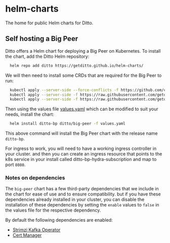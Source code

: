 # helm-charts

The home for public Helm charts for Ditto.

## Self hosting a Big Peer

Ditto offers a Helm chart for deploying a Big Peer on Kubernetes.
To install the chart, add the Ditto Helm repository:

```bash
  helm repo add ditto https://getditto.github.io/helm-charts/
```

We will then need to install some CRDs that are required for the Big Peer to run:

```bash
  kubectl apply --server-side --force-conflicts -f https://github.com/cert-manager/cert-manager/releases/download/v1.6.1/cert-manager.crds.yaml
  kubectl apply --server-side -f https://raw.githubusercontent.com/getditto/helm-charts/main/crds/ditto_v1alpha1_bigpeer_crd.yaml
  kubectl apply --server-side -f https://raw.githubusercontent.com/getditto/helm-charts/main/crds/ditto_v1alpha1_ditto_crd.yaml

```

Then using  the values file
[values.yaml](https://github.com/getditto/helm-charts/blob/main/charts/big-peer/values.yaml) 
which can be modified to suit your needs, install the chart:

```bash
  helm install ditto-bp ditto/big-peer -f values.yaml
```

This above command will install the Big Peer chart with the release name `ditto-bp`.

For ingress to work, you will need to have a working ingress controller in your cluster.
and then you can create an ingress resource that points to the k8s service in your install called
ditto-bp-hydra-subscription and map to port `8080`.

### Notes on dependencies

The `big-peer` chart has a few third-party dependencies that we include in the chart for ease of use and to ensure compatibility. but if you have these dependencies already installed in your cluster, you can disable the installation of these dependencies by setting the `enable` values to `false` in the values file for the respective dependency.

By default the following dependencies are enabled:

- [Strimzi Kafka Operator](https://strimzi.io/)
- [Cert Manager](https://github.com/cert-manager/cert-manager)
